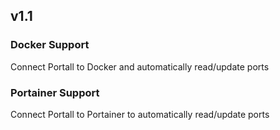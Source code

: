 ## v1.1
### Docker Support
Connect Portall to Docker and automatically read/update ports
### Portainer Support
Connect Portall to Portainer to automatically read/update ports